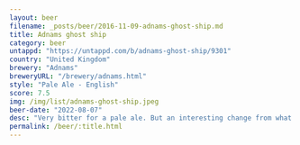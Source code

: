 ```yaml
---
layout: beer
filename: _posts/beer/2016-11-09-adnams-ghost-ship.md
title: Adnams ghost ship
category: beer
untappd: "https://untappd.com/b/adnams-ghost-ship/9301"
country: "United Kingdom"
brewery: "Adnams"
breweryURL: "/brewery/adnams.html"
style: "Pale Ale - English"
score: 7.5
img: /img/list/adnams-ghost-ship.jpeg
beer-date: "2022-08-07"
desc: "Very bitter for a pale ale. But an interesting change from what everyone else is doing these days"
permalink: /beer/:title.html
---
```

